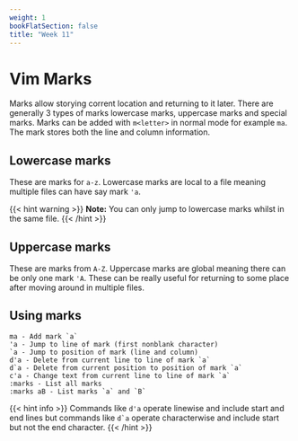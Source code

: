 ```yaml
---
weight: 1
bookFlatSection: false
title: "Week 11"
---
```


# Vim Marks
Marks allow storying corrent location and returning to it later.
There are generally 3 types of marks lowercase marks, uppercase marks and special marks.
Marks can be added with `m<letter>` in normal mode for example `ma`.
The mark stores both the line and column information.


## Lowercase marks
These are marks for `a-z`.
Lowercase marks are local to a file meaning multiple files can have say mark `'a`.

{{< hint warning >}}
**Note:** You can only jump to lowercase marks whilst in the same file. 
{{< /hint >}}

## Uppercase marks
These are marks from `A-Z`.
Uppercase marks are global meaning there can be only one mark `'A`.
These can be really useful for returning to some place after moving around in multiple files.

## Using marks
```vim
ma - Add mark `a`
'a - Jump to line of mark (first nonblank character)
`a - Jump to position of mark (line and column)
d'a - Delete from current line to line of mark `a`
d`a - Delete from current position to position of mark `a`
c'a - Change text from current line to line of mark `a`
:marks - List all marks
:marks aB - List marks `a` and `B` 
```

{{< hint info >}}
Commands like `d'a` operate linewise and include start and end lines but commands like
``d`a`` operate characterwise and include start but not the end character.
{{< /hint >}}


